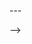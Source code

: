 ---<!-- 
layout: page
permalink: /publications/
title: publications
description: publications by categories in reversed chronological order. generated by jekyll-scholar.
years: [1967, 1956, 1950, 1935, 1905]
nav: true
nav_order: 1
--- -->
<!-- _pages/publications.md -->
<!-- <div class="publications">

<!-- {%- for y in page.years %} -->
  <!-- <h2 class="year">{{y}}</h2> -->
  <!-- {% bibliography -f papers -q @*[year={{y}}]* %} -->
<!-- {% endfor %} -->

<!-- </div> -->
 <!-- --> -->